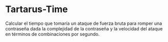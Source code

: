 # Tartarus-Time

Calcular el tiempo que tomaría un ataque de fuerza bruta para romper una contraseña dada la complejidad de la contraseña y la velocidad del ataque en términos de combinaciones por segundo.
